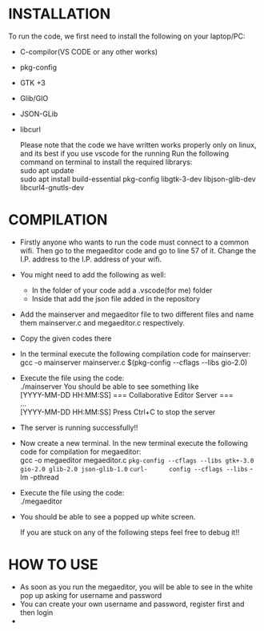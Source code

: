 # INSTALLATION
  To run the code, we first need to install the following on your laptop/PC:
- C-compilor(VS CODE or any other works)
- pkg-config
- GTK +3
- Glib/GIO
- JSON-GLib
- libcurl

  Please note that the code we have written works properly only on linux, and its best if you use vscode for the running
  Run the following command on terminal to install the required librarys:  
  sudo apt update  
  sudo apt install build-essential pkg-config libgtk-3-dev libjson-glib-dev libcurl4-gnutls-dev

# COMPILATION
- Firstly anyone who wants to run the code must connect to a common wifi. Then go to the megaeditor code and go to
  line 57 of it.
  Change the I.P. address to the I.P. address of your wifi.
- You might need to add the following as well:
  - In the folder of your code add a .vscode(for me) folder
  - Inside that add the json file added in the repository
- Add the mainserver and megaeditor file to two different files and name them mainserver.c and megaeditor.c respectively.
- Copy the given codes there
- In the terminal execute the following compilation code for mainserver:  
  gcc -o mainserver mainserver.c $(pkg-config --cflags --libs gio-2.0)
- Execute the file using the code:  
  ./mainserver
  You should be able to see something like  
  [YYYY-MM-DD HH:MM:SS] === Collaborative Editor Server ===  
  ...  
  [YYYY-MM-DD HH:MM:SS] Press Ctrl+C to stop the server       
- The server is running successfully!!
- Now create a new terminal. In the new terminal execute the following code for compilation for megaeditor:  
  gcc -o megaeditor megaeditor.c     `pkg-config --cflags --libs gtk+-3.0 gio-2.0 glib-2.0 json-glib-1.0`     `curl-      config --cflags --libs`     -lm -pthread
- Execute the file using the code:  
  ./megaeditor
- You should be able to see a popped up white screen.

  If you are stuck on any of the following steps feel free to debug it!!


# HOW TO USE
- As soon as you run the megaeditor, you will be able to see in the white pop up asking for username and password
- You can create your own username and password, register first and then login
- 


